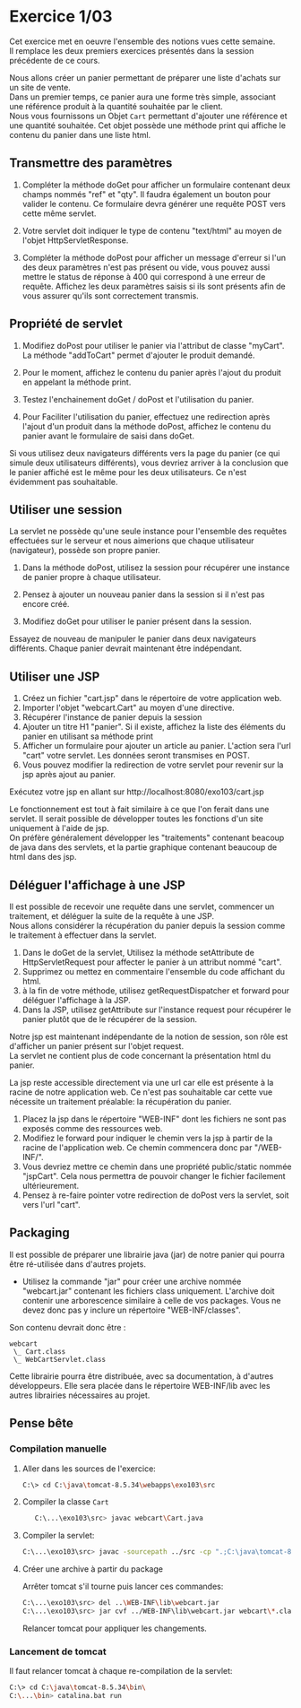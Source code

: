 # Exercice 1/03

Cet exercice met en oeuvre l'ensemble des notions vues cette semaine.  
Il remplace les deux premiers exercices présentés dans la session précédente de ce cours.

Nous allons créer un panier permettant de préparer une liste d'achats sur un site de vente.  
Dans un premier temps, ce panier aura une forme très simple, associant une référence produit à la quantité souhaitée par le client.  
Nous vous fournissons un Objet `Cart` permettant d'ajouter une référence et une quantité souhaitée. Cet objet possède une méthode print qui affiche le contenu du panier dans une liste html.

## Transmettre des paramètres

1. Compléter la méthode doGet pour afficher un formulaire contenant deux champs nommés "ref" et "qty". Il faudra également un bouton pour valider le contenu. Ce formulaire devra générer une requête POST vers cette même servlet.

1. Votre servlet doit indiquer le type de contenu "text/html" au moyen de l'objet HttpServletResponse.

1. Compléter la méthode doPost pour afficher un message d'erreur si l'un des deux paramètres n'est pas présent ou vide, vous pouvez aussi mettre le status de réponse à 400 qui correspond à une erreur de requête. Affichez les deux paramètres saisis si ils sont présents afin de vous assurer qu'ils sont correctement transmis.

## Propriété de servlet

1. Modifiez doPost pour utiliser le panier via l'attribut de classe "myCart". La méthode "addToCart" permet d'ajouter le produit demandé.

1. Pour le moment, affichez le contenu du panier après l'ajout du produit en appelant la méthode print.

1. Testez l'enchainement doGet / doPost et l'utilisation du panier.

1. Pour Faciliter l'utilisation du panier, effectuez une redirection après l'ajout d'un produit dans la méthode doPost, affichez le contenu du panier avant le formulaire de saisi dans doGet.

Si vous utilisez deux navigateurs différents vers la page du panier (ce qui simule deux utilisateurs différents), vous devriez arriver à la conclusion que le panier affiché est le même pour les deux utilisateurs. Ce n'est évidemment pas souhaitable.

## Utiliser une session

La servlet ne possède qu'une seule instance pour l'ensemble des requêtes effectuées sur le serveur et nous aimerions que chaque utilisateur (navigateur), possède son propre panier.

1. Dans la méthode doPost, utilisez la session pour récupérer une instance de panier propre à chaque utilisateur.

1. Pensez à ajouter un nouveau panier dans la session si il n'est pas encore créé.

1. Modifiez doGet pour utiliser le panier présent dans la session.

Essayez de nouveau de manipuler le panier dans deux navigateurs différents. Chaque panier devrait maintenant être indépendant.

## Utiliser une JSP

1. Créez un fichier "cart.jsp" dans le répertoire de votre application web.
1. Importer l'objet "webcart.Cart" au moyen d'une directive.
1. Récupérer l'instance de panier depuis la session
1. Ajouter un titre H1 "panier". Si il existe, affichez la liste des éléments du panier en utilisant sa méthode print
1. Afficher un formulaire pour ajouter un article au panier. L'action sera l'url "cart" votre servlet. Les données seront transmises en POST.
1. Vous pouvez modifier la redirection de votre servlet pour revenir sur la jsp après ajout au panier.

Exécutez votre jsp en allant sur http://localhost:8080/exo103/cart.jsp

Le fonctionnement est tout à fait similaire à ce que l'on ferait dans une servlet. Il serait possible de développer toutes les fonctions d'un site uniquement à l'aide de jsp.  
On préfère généralement développer les "traitements" contenant beacoup de java dans des servlets, et la partie graphique contenant beaucoup de html dans des jsp.

## Déléguer l'affichage à une JSP

Il est possible de recevoir une requête dans une servlet, commencer un traitement, et déléguer la suite de la requête à une JSP.  
Nous allons considérer la récupération du panier depuis la session comme le traitement à effectuer dans la servlet.

1. Dans le doGet de la servlet, Utilisez la méthode setAttribute de HttpServletRequest pour affecter le panier à un attribut nommé "cart".
1. Supprimez ou mettez en commentaire l'ensemble du code affichant du html.
1. à la fin de votre méthode, utilisez getRequestDispatcher et forward pour déléguer l'affichage à la JSP.
1. Dans la JSP, utilisez getAttribute sur l'instance request pour récupérer le panier plutôt que de le récupérer de la session.

Notre jsp est maintenant indépendante de la notion de session, son rôle est d'afficher un panier présent sur l'objet request.  
La servlet ne contient plus de code concernant la présentation html du panier.

La jsp reste accessible directement via une url car elle est présente à la racine de notre application web. Ce n'est pas souhaitable car cette vue nécessite un traitement préalable: la récupération du panier.

1. Placez la jsp dans le répertoire "WEB-INF" dont les fichiers ne sont pas exposés comme des ressources web.
1. Modifiez le forward pour indiquer le chemin vers la jsp à partir de la racine de l'application web. Ce chemin commencera donc par "/WEB-INF/".
1. Vous devriez mettre ce chemin dans une propriété public/static nommée "jspCart". Cela nous permettra de pouvoir changer le fichier facilement ultérieurement.
1. Pensez à re-faire pointer votre redirection de doPost vers la servlet, soit vers l'url "cart".

## Packaging

Il est possible de préparer une librairie java (jar) de notre panier qui pourra être ré-utilisée dans d'autres projets.

- Utilisez la commande "jar" pour créer une archive nommée "webcart.jar" contenant les fichiers class uniquement. L'archive doit contenir une arborescence similaire à celle de vos packages. Vous ne devez donc pas y inclure un répertoire "WEB-INF/classes".

Son contenu devrait donc être :

```plain
webcart
 \_ Cart.class
 \_ WebCartServlet.class
```

Cette librairie pourra être distribuée, avec sa documentation, à d'autres développeurs. Elle sera placée dans le répertoire WEB-INF/lib avec les autres librairies nécessaires au projet.

## Pense bête

### Compilation manuelle

1. Aller dans les sources de l'exercice:

   ```bash
   C:\> cd C:\java\tomcat-8.5.34\webapps\exo103\src
   ```

1. Compiler la classe `Cart`

   ```bash
      C:\...\exo103\src> javac webcart\Cart.java
   ```

1. Compiler la servlet:

   ```bash
   C:\...\exo103\src> javac -sourcepath ../src -cp ".;C:\java\tomcat-8.5.34\lib\servlet-api.jar;C:\java\tomcat-8.5.34\webapps\exo103\WEB-INF\lib\commons-lang3-3.8.1.jar" webcart\WebCartServlet.java
   ```

1. Créer une archive à partir du package

   Arrêter tomcat s'il tourne puis lancer ces commandes:

   ```bash
   C:\...\exo103\src> del ..\WEB-INF\lib\webcart.jar
   C:\...\exo103\src> jar cvf ../WEB-INF\lib\webcart.jar webcart\*.class
   ```

   Relancer tomcat pour appliquer les changements.

### Lancement de tomcat

Il faut relancer tomcat à chaque re-compilation de la servlet:

```bash
C:\> cd C:\java\tomcat-8.5.34\bin\
C:\...\bin> catalina.bat run
```
